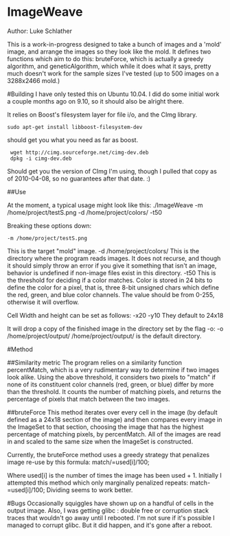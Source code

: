 ImageWeave
==================
Author: Luke Schlather

This is a work-in-progress designed to take a bunch of images and a 'mold' image, and arrange the images so they look like the mold. It defines two functions which aim to do this: bruteForce, which is actually a greedy algorithm, and geneticAlgorithm, which while it does what it says, pretty much doesn't work for the sample sizes I've tested (up to 500 images on a  3288x2466 mold.)


#Building 
I have only tested this on Ubuntu 10.04. I did do some initial work a couple months ago on 9.10, so it should also be alright there. 

It relies on Boost's filesystem layer for file i/o, and the CImg library. 

    sudo apt-get install libboost-filesystem-dev

should get you what you need as far as boost.

     wget http://cimg.sourceforge.net/cimg-dev.deb
     dpkg -i cimg-dev.deb

Should get you the version of  CImg I'm using, though I pulled that copy as of 2010-04-08, so no guarantees after that date. :) 


##Use

At the moment, a typical usage might look like this:
    ./ImageWeave -m /home/project/testS.png -d /home/project/colors/ -t50
    
Breaking these options down:

    -m /home/project/testS.png
This is the target "mold" image.
    -d /home/project/colors/
This is the directory where the program reads images. It does not recurse, and though it should simply throw an error if you give it something that isn't an image, behavior is undefined if non-image files exist in this directory.
     -t50
This is the threshold for deciding if a color matches. Color is stored in 24 bits to define the color for a pixel, that is, three 8-bit unsigned chars which define the red, green, and blue color channels. The value should be from 0-255, otherwise it will overflow. 

Cell Width and height can be set as follows:
     -x20
     -y10
They default to 24x18

It will drop a copy of the finished image in the directory set by the flag -o:
     -o /home/project/output/
/home/project/output/ is the default directory.

#Method

##Similarity metric
The program relies on a similarity function percentMatch, which is a very rudimentary way to determine if two images look alike. Using the above threshold, it considers two pixels to "match" if none of its constituent color channels (red, green, or blue) differ by more than the threshold. It counts the number of matching pixels, and returns the percentage of pixels that match between the two images.

##bruteForce
This method iterates over every cell in the image (by default defined as a 24x18 section of the image) and then compares every image in the ImageSet to that section, choosing the image that has the highest percentage of matching pixels, by percentMatch. All of the images are read in and scaled to the same size when the ImageSet is constructed. 

Currently, the bruteForce method uses a greedy strategy that penalizes image re-use by this formula:
    	match/=used[i]/100;

Where used[i] is the number of times the image has been used + 1. Initially I attempted this method which only marginally penalized repeats:
    	match-=used[i]/100;
Dividing seems to work better. 

#Bugs
Occasionally squiggles have shown up on a handful of cells in the output image. Also, I was getting glibc : double free or corruption stack traces that wouldn't go away until I rebooted. I'm not sure if it's possible I managed to corrupt glibc. But it did happen, and it's gone after a reboot.